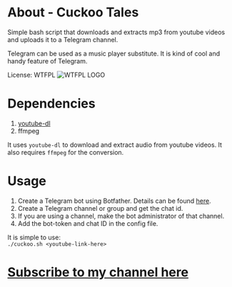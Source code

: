 # About - Cuckoo Tales

Simple bash script that downloads and extracts mp3 from youtube videos and uploads it to a Telegram channel.

Telegram can be used as a music player substitute. It is kind of cool and handy feature of Telegram.

License: WTFPL ![WTFPL LOGO](http://www.wtfpl.net/wp-content/uploads/2012/12/wtfpl-badge-1.png)

# Dependencies

1. [youtube-dl](https://github.com/ytdl-org/youtube-dl)  
2. ffmpeg  

It uses `youtube-dl` to download and extract audio from youtube videos. It also requires `ffmpeg` for the conversion.

# Usage

1. Create a Telegram bot using Botfather. Details can be found [here](https://core.telegram.org/bots#3-how-do-i-create-a-bot]).  
2. Create a Telegram channel or group and get the chat id.  
3. If you are using a channel, make the bot administrator of that channel.  
4. Add the bot-token and chat ID in the config file.  

It is simple to use:  
`./cuckoo.sh <youtube-link-here>`  

# [Subscribe to my channel here](https://t.me/cuckootales)

